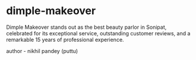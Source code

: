 # dimple-makeover
Dimple Makeover stands out as the best beauty parlor in Sonipat, celebrated for its exceptional service, outstanding customer reviews, and a remarkable 15 years of professional experience.

 
author - nikhil pandey (puttu)
